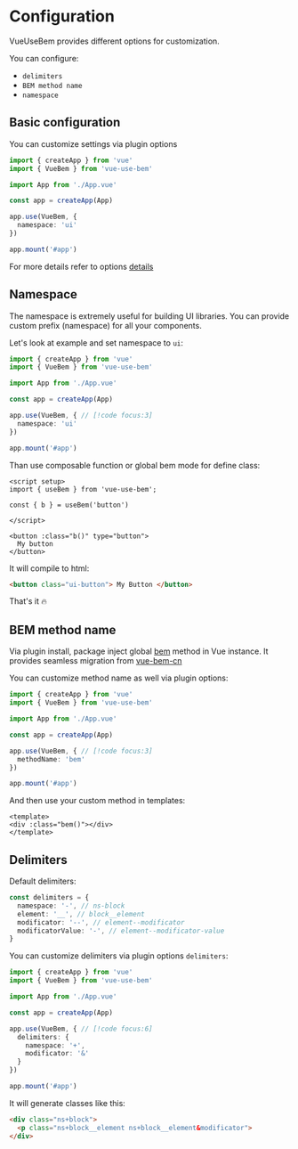 # Configuration

VueUseBem provides different options for customization. 

You can configure:
- `delimiters`
- `BEM method name`
- `namespace`

## Basic configuration

You can customize settings via plugin options

```ts [main.ts]
import { createApp } from 'vue'
import { VueBem } from 'vue-use-bem'

import App from './App.vue'

const app = createApp(App)

app.use(VueBem, {
  namespace: 'ui'
})

app.mount('#app')

```

For more details refer to options [details](./api.md#options)

## Namespace

The namespace is extremely useful for building UI libraries. You can provide custom prefix (namespace) for all your components.

Let's look at example and set namespace to `ui`:

```ts [main.ts]
import { createApp } from 'vue'
import { VueBem } from 'vue-use-bem'

import App from './App.vue'

const app = createApp(App)

app.use(VueBem, { // [!code focus:3]
  namespace: 'ui'
})

app.mount('#app')

```

Than use composable function or global bem mode for define class:

```vue
<script setup>
import { useBem } from 'vue-use-bem';

const { b } = useBem('button')

</script>

<button :class="b()" type="button">
  My button
</button>
```

It will compile to html:

```html
<button class="ui-button"> My Button </button>
```

That's it :fire:

## BEM method name

Via plugin install, package inject global [bem](./api.md#bem) method in Vue instance. 
It provides seamless migration from [vue-bem-cn](https://github.com/c01nd01r/vue-bem-cn)

You can customize method name as well via plugin options:

```ts [main.ts]
import { createApp } from 'vue'
import { VueBem } from 'vue-use-bem'

import App from './App.vue'

const app = createApp(App)

app.use(VueBem, { // [!code focus:3]
  methodName: 'bem'
})

app.mount('#app')

```

And then use your custom method in templates:

```vue
<template>
<div :class="bem()"></div>
</template>
```

## Delimiters

Default delimiters: 

```ts
const delimiters = {
  namespace: '-', // ns-block
  element: '__', // block__element
  modificator: '--', // element--modificator
  modificatorValue: '-', // element--modificator-value
}
```
You can customize delimiters via plugin options `delimiters`:

```ts [main.ts]
import { createApp } from 'vue'
import { VueBem } from 'vue-use-bem'

import App from './App.vue'

const app = createApp(App)

app.use(VueBem, { // [!code focus:6]
  delimiters: {
    namespace: '+',
    modificator: '&'
  }
})

app.mount('#app')

```

It will generate classes like this:
```html
<div class="ns+block">
  <p class="ns+block__element ns+block__element&modificator">
</div>
```



